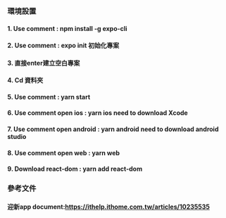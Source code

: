 ### 環境設置

#### 1. Use comment : npm install -g expo-cli
#### 2. Use comment : expo init 初始化專案
#### 3. 直接enter建立空白專案
#### 4. Cd 資料夾
#### 5. Use comment : yarn start
#### 6. Use comment open ios : yarn ios need to download Xcode
#### 7. Use comment open android : yarn android need to download android studio
#### 8. Use comment open web : yarn web
#### 9. Download react-dom : yarn add react-dom

### 參考文件
#### 迎新app document:https://ithelp.ithome.com.tw/articles/10235535